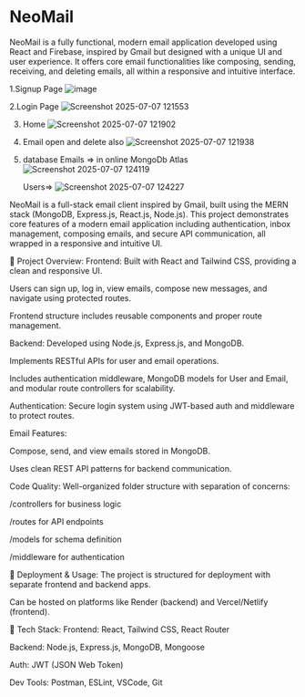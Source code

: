 # NeoMail
NeoMail is a fully functional, modern email application developed using React and Firebase, inspired by Gmail but designed with a unique UI and user experience. It offers core email functionalities like composing, sending, receiving, and deleting emails, all within a responsive and intuitive interface.

1.Signup Page 
![image](https://github.com/user-attachments/assets/49bd02a7-085b-49c8-bc7b-7cced9b641d1)


2.Login Page
![Screenshot 2025-07-07 121553](https://github.com/user-attachments/assets/d667529c-cba3-471d-a9c0-6c5ba0e129a2)


3. Home
![Screenshot 2025-07-07 121902](https://github.com/user-attachments/assets/93b83021-a371-42ec-8245-08d5ba41f80b)


4. Email open and delete also
   ![Screenshot 2025-07-07 121938](https://github.com/user-attachments/assets/0e045cf5-e44b-4003-9460-4009b69dddfe)


5. database
   Emails =>  in online MongoDb Atlas
   ![Screenshot 2025-07-07 124119](https://github.com/user-attachments/assets/ad11920c-a7ae-4e93-a875-58bccdfb4993)


   Users=>
  ![Screenshot 2025-07-07 124227](https://github.com/user-attachments/assets/7bb97c1a-7929-4e31-9a18-d39f1a8da28b)






NeoMail is a full-stack email client inspired by Gmail, built using the MERN stack (MongoDB, Express.js, React.js, Node.js). This project demonstrates core features of a modern email application including authentication, inbox management, composing emails, and secure API communication, all wrapped in a responsive and intuitive UI.


🔧 Project Overview:
Frontend: Built with React and Tailwind CSS, providing a clean and responsive UI.

Users can sign up, log in, view emails, compose new messages, and navigate using protected routes.

Frontend structure includes reusable components and proper route management.

Backend: Developed using Node.js, Express.js, and MongoDB.

Implements RESTful APIs for user and email operations.

Includes authentication middleware, MongoDB models for User and Email, and modular route controllers for scalability.

Authentication: Secure login system using JWT-based auth and middleware to protect routes.

Email Features:

Compose, send, and view emails stored in MongoDB.

Uses clean REST API patterns for backend communication.

Code Quality: Well-organized folder structure with separation of concerns:

/controllers for business logic

/routes for API endpoints

/models for schema definition

/middleware for authentication

🚀 Deployment & Usage:
The project is structured for deployment with separate frontend and backend apps.

Can be hosted on platforms like Render (backend) and Vercel/Netlify (frontend).

🧪 Tech Stack:
Frontend: React, Tailwind CSS, React Router

Backend: Node.js, Express.js, MongoDB, Mongoose

Auth: JWT (JSON Web Token)

Dev Tools: Postman, ESLint, VSCode, Git

